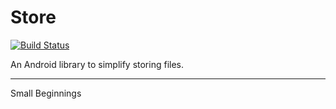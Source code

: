 # Store
[![Build Status](https://travis-ci.org/jonfinerty/Store.svg?branch=master)](https://travis-ci.org/jonfinerty/Store)

An Android library to simplify storing files.

----

Small Beginnings

